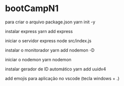 # bootCampN1
 para criar o arquivo package.json
 yarn init -y

instalar express
yarn add express

iniciar o servidor express
node src/index.js

instalar o monitorador
yarn add nodemon -D

iniciar o nodemon
yarn nodemon

instalar gerador de ID automático
yarn add uuidv4

add emojis para aplicação no vscode (tecla windows + .)